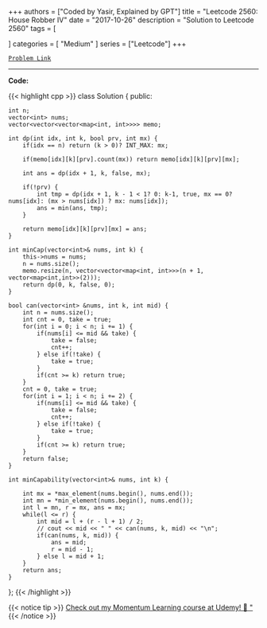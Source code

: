 
+++
authors = ["Coded by Yasir, Explained by GPT"]
title = "Leetcode 2560: House Robber IV"
date = "2017-10-26"
description = "Solution to Leetcode 2560"
tags = [
    
]
categories = [
    "Medium"
]
series = ["Leetcode"]
+++



[`Problem Link`](https://leetcode.com/problems/house-robber-iv/description/)

---

**Code:**

{{< highlight cpp >}}
class Solution {
public:
    
    int n;
    vector<int> nums;
    vector<vector<vector<map<int, int>>>> memo;
    
    int dp(int idx, int k, bool prv, int mx) {
        if(idx == n) return (k > 0)? INT_MAX: mx;
        
        if(memo[idx][k][prv].count(mx)) return memo[idx][k][prv][mx];
        
        int ans = dp(idx + 1, k, false, mx);
        
        if(!prv) {
            int tmp = dp(idx + 1, k - 1 < 1? 0: k-1, true, mx == 0? nums[idx]: (mx > nums[idx]) ? mx: nums[idx]);
            ans = min(ans, tmp);            
        }

        return memo[idx][k][prv][mx] = ans;
    }
    
    int minCap(vector<int>& nums, int k) {
        this->nums = nums;
        n = nums.size();
        memo.resize(n, vector<vector<map<int, int>>>(n + 1, vector<map<int,int>>(2)));
        return dp(0, k, false, 0);
    }
    
    bool can(vector<int> &nums, int k, int mid) {
        int n = nums.size();
        int cnt = 0, take = true;
        for(int i = 0; i < n; i += 1) {
            if(nums[i] <= mid && take) {
                take = false;
                cnt++;
            } else if(!take) {
                take = true;
            }
            if(cnt >= k) return true;
        }
        cnt = 0, take = true;
        for(int i = 1; i < n; i += 2) {
            if(nums[i] <= mid && take) {
                take = false;
                cnt++;
            } else if(!take) {
                take = true;
            }
            if(cnt >= k) return true;
        }        
        return false;
    }
    
    int minCapability(vector<int>& nums, int k) {
        
        int mx = *max_element(nums.begin(), nums.end());
        int mn = *min_element(nums.begin(), nums.end());
        int l = mn, r = mx, ans = mx;
        while(l <= r) {
            int mid = l + (r - l + 1) / 2;
            // cout << mid << " " << can(nums, k, mid) << "\n";
            if(can(nums, k, mid)) {
                ans = mid;
                r = mid - 1;
            } else l = mid + 1;
        }
        return ans;
    }
};
{{< /highlight >}}


{{< notice tip >}}
[Check out my Momentum Learning course at Udemy! 🚀 "](https://www.udemy.com/course/blind-75-the-data-structures-and-algorithms-essentials/)
{{< /notice >}}


